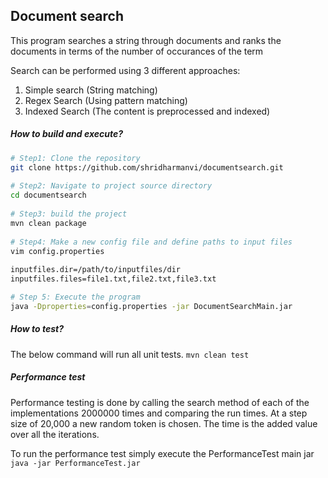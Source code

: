 ## Document search 

This program searches a string through documents and ranks the documents in terms of the number of occurances of the term

Search can be performed using 3 different approaches:
1. Simple search (String matching)
2. Regex Search (Using pattern matching)
3. Indexed Search (The content is preprocessed and indexed)

##### How to build and execute?

```bash
# Step1: Clone the repository
git clone https://github.com/shridharmanvi/documentsearch.git
 
# Step2: Navigate to project source directory
cd documentsearch
 
# Step3: build the project
mvn clean package
 
# Step4: Make a new config file and define paths to input files
vim config.properties
 
inputfiles.dir=/path/to/inputfiles/dir
inputfiles.files=file1.txt,file2.txt,file3.txt

# Step 5: Execute the program
java -Dproperties=config.properties -jar DocumentSearchMain.jar

```


##### How to test?
The below command will run all unit tests. 
``
mvn clean test
``

##### Performance test

Performance testing is done by calling the search method of each of the implementations 2000000 times and comparing the 
run times. At a step size of 20,000 a new random token is chosen. The time is the added value over all the iterations.

To run the performance test simply execute the PerformanceTest main jar
`java -jar PerformanceTest.jar`

